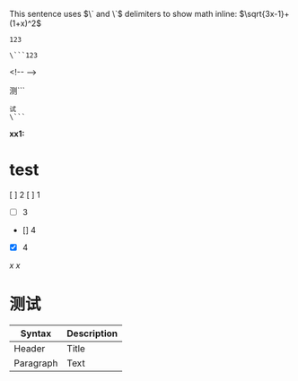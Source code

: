 This sentence uses $\` and \`$ delimiters to show math inline:  $`\sqrt{3x-1}+(1+x)^2`$


```123```

`\```123`

\<!--
\-->

测\```
```
试
\```
```

__xx1:__
# test

  [ ] 2
  [ ] 1
  - [ ] 3
  - [] 4
  - [x] 4


*x*
_x_

<h1
>测试


</h1>

| Syntax      | Description |
| ----------- | ----------- |
|Header| Title       |
|Paragraph| Text        |
